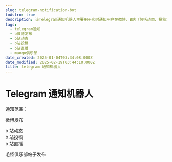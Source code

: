 ```yaml
---
slug: telegram-notification-bot
toAstro: true
description: 该Telegram通知机器人主要用于实时通知用户在微博、B站（包括动态、投稿和直播）以及毛怪俱乐部的新帖子发布情况。
tags:
  - telegram通知
  - b微博发布
  - b站动态
  - b站投稿
  - b站直播
  - maoqu俱乐部
date_created: 2025-01-04T03:34:08.000Z
date_modified: 2025-02-19T03:44:10.000Z
title: telegram 通知机器人
---
```


# Telegram 通知机器人

通知范围：

微博发布

b 站动态  
b 站投稿  
b 站直播

毛怪俱乐部帖子发布
